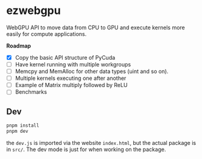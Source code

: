 # ezwebgpu

WebGPU API to move data from CPU to GPU and execute kernels more easily for compute applications.

**Roadmap**

- [x] Copy the basic API structure of PyCuda
- [ ] Have kernel running with multiple workgroups
- [ ] Memcpy and MemAlloc for other data types (uint and so on).
- [ ] Multiple kernels executing one after another 
- [ ] Example of Matrix multiply followed by ReLU
- [ ] Benchmarks

## Dev

```bash
pnpm install
pnpm dev
```

the `dev.js` is imported via the website `index.html`, but the actual package is in `src/`. The dev mode is just for when working on the package.